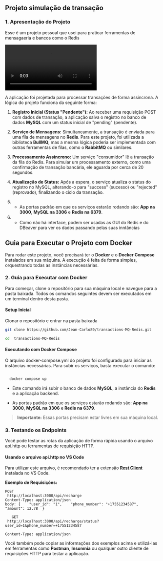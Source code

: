 Projeto simulação de transação
---------------------------------------
### 1\. Apresentação do Projeto
Esse é um projeto pessoal que usei para praticar ferramentas de mensagaeria e bancos como o Redis

<video src="https://docs.google.com/videos/d/1PPge1ZvAh4Ob0lqKdJyRvsY8kVEFcefCEwcgw-STGck/edit?usp=sharing" controls></video>

A aplicação foi projetada para processar transações de forma assíncrona. A lógica do projeto funciona da seguinte forma:

1.  **Registro Inicial (Status "Pendente"):** Ao receber uma requisição POST com dados de transação, a aplicação salva o registro no banco de dados **MySQL** com um status inicial de "pending" (pendente).
    
2.  **Serviço de Mensagens:** Simultaneamente, a transação é enviada para uma fila de mensagens no **Redis**. Para este projeto, foi utilizada a biblioteca **BullMQ**, mas a mesma lógica poderia ser implementada com outras ferramentas de filas, como o **RabbitMQ** ou similares.
    
3.  **Processamento Assíncrono:** Um serviço "consumidor" lê a transação da fila do Redis. Para simular um processamento externo, como uma confirmação de transação bancária, ele aguarda por cerca de 20 segundos.
    
4.  **Atualização de Status:** Após a espera, o serviço atualiza o status do registro no MySQL, alterando-o para "success" (sucesso) ou "rejected" (reprovado), finalizando o ciclo da transação.
    
5. *   As portas padrão em que os serviços estarão rodando são: **App na 3000**, **MySQL na 3306** e **Redis na 6379**.

6. * Como não há interface, podem ser usadas as GUI do Redis e do DBeaver para ver os dados passando pelas suas inntâncias  


Guia para Executar o Projeto com Docker
---------------------------------------

Para rodar este projeto, você precisará ter o **Docker** e o **Docker Compose** instalados em sua máquina. A execução é feita de forma simples, orquestrando todas as instâncias necessárias.


### 2\. Guia para Executar com Docker

Para começar, clone o repositório para sua máquina local e navegue para a pasta baixada. Todos os comandos seguintes devem ser executados em um terminal dentro desta pasta.

#### **Setup Inicial**

Clonar o repositório e entrar na pasta baixada



```bash
git clone https://github.com/Jean-Carlo89/transactions-MQ-Redis.git

```


```bash
cd  transactions-MQ-Redis
```


#### **Executando com Docker Compose**

O arquivo docker-compose.yml do projeto foi configurado para iniciar as instâncias necessárias. Para subir os serviços, basta executar o comando:

```Bash

  docker compose up
 ```

*   Este comando irá subir o banco de dados **MySQL**, a instância do **Redis** e a aplicação backend.
    
*   As portas padrão em que os serviços estarão rodando são: **App na 3000**, **MySQL na 3306** e **Redis na 6379**.
    

> **Importante:** Essas portas precisam estar livres em sua máquina local.

### 3\. Testando os Endpoints

Você pode testar as rotas da aplicação de forma rápida usando o arquivo api.http ou ferramentas de requisição HTTP.

#### **Usando o arquivo api.http no VS Code**

Para utilizar este arquivo, é recomendado ter a extensão [**Rest Client**](https://marketplace.visualstudio.com/items?itemName=humao.rest-client) instalada no VS Code.

**Exemplo de Requisições:**

```
POST
 http://localhost:3000/api/recharge
Content-Type: application/json
body: {    "user_id": "1",    "phone_number": "+17551234587",    "amount": 12.78  } 
```

```
   GET
 http://localhost:3000/api/recharge/status?user_id=1&phone_number=+17551234587

Content-Type: application/json   
```


Você também pode copiar as informações dos exemplos acima e utilizá-las em ferramentas como **Postman**, **Insomnia** ou qualquer outro cliente de requisições HTTP para testar a aplicação.
